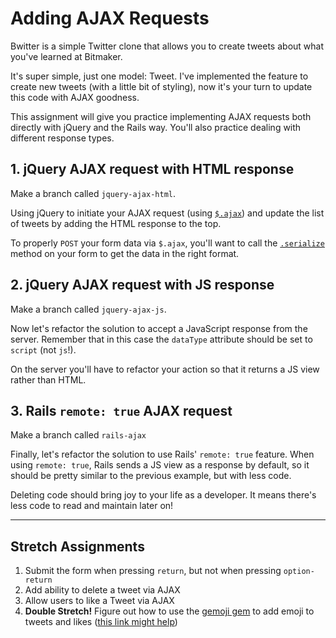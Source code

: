 # Adding AJAX Requests

Bwitter is a simple Twitter clone that allows you to create tweets about what you've learned at Bitmaker.

It's super simple, just one model: Tweet. I've implemented the feature to create new tweets (with a little bit of styling), now it's your turn to update this code with AJAX goodness.

This assignment will give you practice implementing AJAX requests both directly with jQuery and the Rails way. You'll also practice dealing with different response types.

## 1. jQuery AJAX request with HTML response

Make a branch called `jquery-ajax-html`.

Using jQuery to initiate your AJAX request (using [`$.ajax`](http://api.jquery.com/jQuery.ajax/)) and update the list of tweets by adding the HTML response to the top.

To properly `POST` your form data via `$.ajax`, you'll want to call the [`.serialize`](http://api.jquery.com/serialize/) method on your form to get the data in the right format.

## 2. jQuery AJAX request with JS response

Make a branch called `jquery-ajax-js`.

Now let's refactor the solution to accept a JavaScript response from the server. Remember that in this case the `dataType` attribute should be set to `script` (not `js`!).

On the server you'll have to refactor your action so that it returns a JS view rather than HTML.

## 3. Rails `remote: true` AJAX request

Make a branch called `rails-ajax`

Finally, let's refactor the solution to use Rails' `remote: true` feature. When using `remote: true`, Rails sends a JS view as a response by default, so it should be pretty similar to the previous example, but with less code.

Deleting code should bring joy to your life as a developer. It means there's less code to read and maintain later on!

---

## Stretch Assignments

1. Submit the form when pressing `return`, but not when pressing `option-return`
2. Add ability to delete a tweet via AJAX
3. Allow users to like a Tweet via AJAX
4. **Double Stretch!** Figure out how to use the [gemoji gem](https://github.com/github/gemoji) to add emoji to tweets and likes ([this link might help](https://www.reddit.com/r/rails/comments/38ir3m/how_exactly_do_you_add_emoji_to_a_rails_app_and/))

